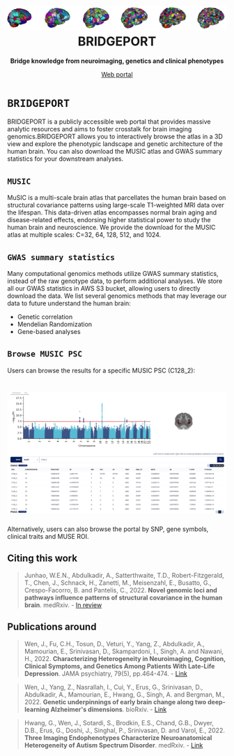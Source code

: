 <h1 align="center">
  <a href="https://github.com/anbai106/bridgeport">
    <img src="./data/logo/logo.png" alt="bridgeport Logo">
  </a>
  <br/>
  BRIDGEPORT
</h1>

<p align="center"><strong>Bridge knowledge from neuroimaging, genetics and clinical phenotypes</strong></p>

<p align="center">
  <a href="https://www.cbica.upenn.edu/bridgeport/">Web portal</a>
</p>

# `BRIDGEPORT`
BRIDGEPORT is a publicly accessible web portal that provides massive analytic resources and aims to foster crosstalk for brain imaging genomics.BRIDGEPORT allows you to interactively browse the atlas in a 3D view and explore the phenotypic landscape and genetic architecture of the human brain. You can also download the MUSIC atlas and GWAS summary statistics for your downstream analyses.

## `MUSIC`
MuSIC is a multi-scale brain atlas that parcellates the human brain based on structural covariance patterns using large-scale T1-weighted MRI data over the lifespan. This data-driven atlas encompasses normal brain aging and disease-related effects, endorsing higher statistical power to study the human brain and neuroscience. We provide the download for the MUSIC atlas at multiple scales: C=32, 64, 128, 512, and 1024.

## `GWAS summary statistics`
Many computational genomics methods utilize GWAS summary statistics, instead of the raw genotype data, to perform additional analyses. We store all our GWAS statistics in AWS S3 bucket, allowing users to directly download the data. We list several genomics methods that may leverage our data to future understand the human brain:
<ul>
  <li>Genetic correlation</li>
  <li>Mendelian Randomization</li>
  <li>Gene-based analyses</li>
</ul>

<!-- ## `BIGS  protocol`
To embrase open science, we made our genetic quality check pipeline publicly available at: [BIGS protocal](https://www.cbica.upenn.edu/bridgeport/data/pdf/BIGS_genetic_protocol.pdf) -->

## `Browse MUSIC PSC`
Users can browse the results for a specific MUSIC PSC (C128_2):
<h1 align="center">
  <a href="https://github.com/anbai106/bridgeport">
    <img src="./data/example/C128_2.png" alt="example C128_2">
  </a>
  <br/>
</h1>

Alternatively, users can also browse the portal by SNP, gene symbols, clinical traits and MUSE ROI.

## Citing this work
> Junhao, W.E.N., Abdulkadir, A., Satterthwaite, T.D., Robert-Fitzgerald, T., Chen, J., Schnack, H., Zanetti, M., Meisenzahl, E., Busatto, G., Crespo-Facorro, B. and Pantelis, C., 2022. **Novel genomic loci and pathways influence patterns of structural covariance in the human brain**. medRxiv. - [In review](https://www.medrxiv.org/content/10.1101/2022.07.20.22277727v1)


## Publications around
> Wen, J., Fu, C.H., Tosun, D., Veturi, Y., Yang, Z., Abdulkadir, A., Mamourian, E., Srinivasan, D., Skampardoni, I., Singh, A. and Nawani, H., 2022. **Characterizing Heterogeneity in Neuroimaging, Cognition, Clinical Symptoms, and Genetics Among Patients With Late-Life Depression**. JAMA psychiatry, 79(5), pp.464-474. - [Link](https://jamanetwork.com/journals/jamapsychiatry/fullarticle/2789902)

> Wen, J., Yang, Z., Nasrallah, I., Cui, Y., Erus, G., Srinivasan, D., Abdulkadir, A., Mamourian, E., Hwang, G., Singh, A. and Bergman, M., 2022. **Genetic underpinnings of early brain change along two deep-learning Alzheimer's dimensions**. bioRxiv. - [Link](https://www.biorxiv.org/content/10.1101/2022.09.16.508329v1)

> Hwang, G., Wen, J., Sotardi, S., Brodkin, E.S., Chand, G.B., Dwyer, D.B., Erus, G., Doshi, J., Singhal, P., Srinivasan, D. and Varol, E., 2022. **Three Imaging Endophenotypes Characterize Neuroanatomical Heterogeneity of Autism Spectrum Disorder**. medRxiv. - [Link](https://www.medrxiv.org/content/10.1101/2022.06.17.22276543v1)
